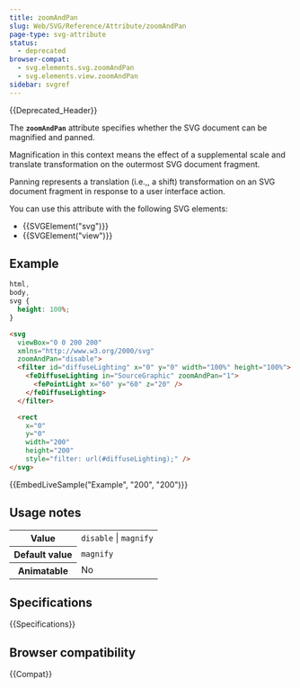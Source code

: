 ```yaml
---
title: zoomAndPan
slug: Web/SVG/Reference/Attribute/zoomAndPan
page-type: svg-attribute
status:
  - deprecated
browser-compat:
  - svg.elements.svg.zoomAndPan
  - svg.elements.view.zoomAndPan
sidebar: svgref
---
```


{{Deprecated_Header}}

The **`zoomAndPan`** attribute specifies whether the SVG document can be magnified and panned.

Magnification in this context means the effect of a supplemental scale and translate transformation on the outermost SVG document fragment.

Panning represents a translation (i.e.,, a shift) transformation on an SVG document fragment in response to a user interface action.

You can use this attribute with the following SVG elements:

- {{SVGElement("svg")}}
- {{SVGElement("view")}}

## Example

```css hidden
html,
body,
svg {
  height: 100%;
}
```

```html
<svg
  viewBox="0 0 200 200"
  xmlns="http://www.w3.org/2000/svg"
  zoomAndPan="disable">
  <filter id="diffuseLighting" x="0" y="0" width="100%" height="100%">
    <feDiffuseLighting in="SourceGraphic" zoomAndPan="1">
      <fePointLight x="60" y="60" z="20" />
    </feDiffuseLighting>
  </filter>

  <rect
    x="0"
    y="0"
    width="200"
    height="200"
    style="filter: url(#diffuseLighting);" />
</svg>
```

{{EmbedLiveSample("Example", "200", "200")}}

## Usage notes

<table class="properties">
  <tbody>
    <tr>
      <th scope="row">Value</th>
      <td><code>disable</code> | <code>magnify</code></td>
    </tr>
    <tr>
      <th scope="row">Default value</th>
      <td><code>magnify</code></td>
    </tr>
    <tr>
      <th scope="row">Animatable</th>
      <td>No</td>
    </tr>
  </tbody>
</table>

## Specifications

{{Specifications}}

## Browser compatibility

{{Compat}}
